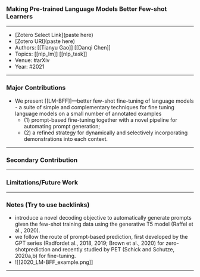 ### Making Pre-trained Language Models Better Few-shot Learners
---
- [Zotero Select Link](paste here)
- [Zotero URI](paste here)
- Authors: [[Tianyu Gao]] [[Danqi Chen]]
- Topics: [[nlp_lm]] [[nlp_task]]
- Venue: #arXiv 
- Year: #2021
---
### Major Contributions
- We present [[LM-BFF]]—better few-shot fine-tuning of language models - a suite of simple and complementary techniques for fine tuning language models on a small number of annotated examples
	- (1) prompt-based fine-tuning together with a novel pipeline for automating prompt generation;
	- (2) a refined strategy for dynamically and selectively incorporating demonstrations into each context.
---
### Secondary Contribution
---
### Limitations/Future Work
---
### Notes (Try to use backlinks)
- introduce a novel decoding objective to automatically generate prompts given the few-shot training data using the generative T5 model (Raffel et al., 2020).
- we follow the route of prompt-based prediction, first developed by the GPT series (Radfordet al., 2018, 2019; Brown et al., 2020) for zero-shotprediction and recently studied by PET (Schick and Schutze, 2020a,b) for fine-tuning.
- ![[2020_LM-BFF_example.png]]

---
